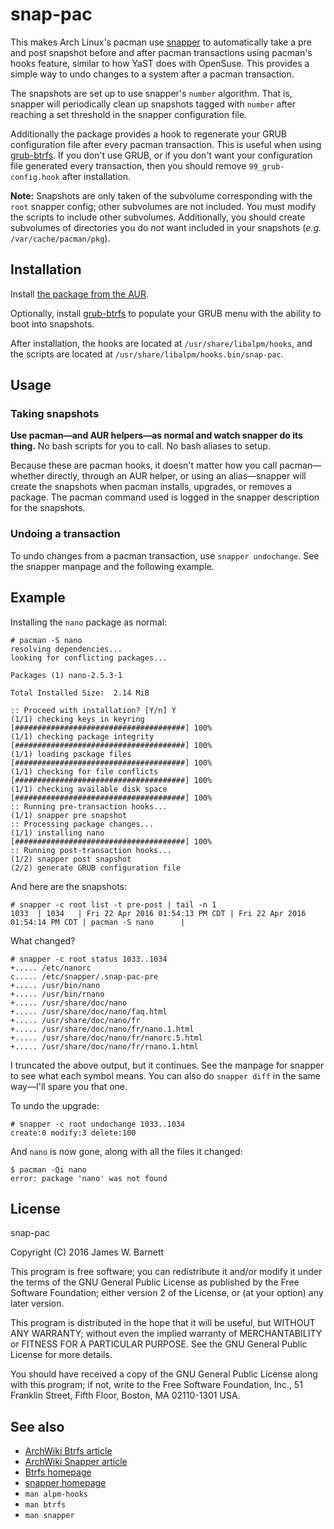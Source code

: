 # snap-pac

This makes Arch Linux's pacman use
[snapper](https://wiki.archlinux.org/index.php/Snapper) to automatically take a
pre and post snapshot before and after pacman transactions using pacman's hooks
feature, similar to how YaST does with OpenSuse. This provides a simple way to
undo changes to a system after a pacman transaction.

The snapshots are set up to use snapper's `number` algorithm. That is, snapper
will periodically clean up snapshots tagged with `number` after reaching a set
threshold in the snapper configuration file.

Additionally the package provides a hook to regenerate your GRUB configuration
file after every pacman transaction. This is useful when using
[grub-btrfs](https://aur.archlinux.org/packages/grub-btrfs-git/). If you don't
use GRUB, or if you don't want your configuration file generated every
transaction, then you should remove `99_grub-config.hook` after installation.

**Note:** Snapshots are only taken of the subvolume corresponding with the
`root` snapper config; other subvolumes are not included. You must modify the
scripts to include other subvolumes. Additionally, you should create subvolumes
of directories you do *not* want included in your snapshots (*e.g.*
`/var/cache/pacman/pkg`). 

## Installation

Install [the package from the
AUR](https://aur.archlinux.org/packages/snap-pac/).

Optionally, install
[grub-btrfs](https://aur.archlinux.org/packages/grub-btrfs-git/) to populate
your GRUB menu with the ability to boot into snapshots.

After installation, the hooks are located at `/usr/share/libalpm/hooks`, and the
scripts are located at `/usr/share/libalpm/hooks.bin/snap-pac`.

## Usage

### Taking snapshots

**Use pacman—and AUR helpers—as normal and watch snapper do its thing.** No
bash scripts for you to call. No bash aliases to setup.

Because these are pacman hooks, it doesn't matter how you call pacman—whether
directly, through an AUR helper, or using an alias—snapper will create the
snapshots when pacman installs, upgrades, or removes a package. The
pacman command used is logged in the snapper description for the
snapshots.

### Undoing a transaction

To undo changes from a pacman transaction, use `snapper undochange`. See the
snapper manpage and the following example.

## Example

Installing the `nano` package as normal:

	# pacman -S nano
	resolving dependencies...
	looking for conflicting packages...

	Packages (1) nano-2.5.3-1

	Total Installed Size:  2.14 MiB

	:: Proceed with installation? [Y/n] Y
	(1/1) checking keys in keyring                               [######################################] 100%
	(1/1) checking package integrity                             [######################################] 100%
	(1/1) loading package files                                  [######################################] 100%
	(1/1) checking for file conflicts                            [######################################] 100%
	(1/1) checking available disk space                          [######################################] 100%
	:: Running pre-transaction hooks...
	(1/1) snapper pre snapshot
	:: Processing package changes...
	(1/1) installing nano                                        [######################################] 100%
    :: Running post-transaction hooks...
    (1/2) snapper post snapshot
    (2/2) generate GRUB configuration file

And here are the snapshots:

    # snapper -c root list -t pre-post | tail -n 1
    1033  | 1034   | Fri 22 Apr 2016 01:54:13 PM CDT | Fri 22 Apr 2016 01:54:14 PM CDT | pacman -S nano      | 

What changed?

	# snapper -c root status 1033..1034
    +..... /etc/nanorc
    c..... /etc/snapper/.snap-pac-pre
    +..... /usr/bin/nano
    +..... /usr/bin/rnano
    +..... /usr/share/doc/nano
    +..... /usr/share/doc/nano/faq.html
    +..... /usr/share/doc/nano/fr
    +..... /usr/share/doc/nano/fr/nano.1.html
    +..... /usr/share/doc/nano/fr/nanorc.5.html
    +..... /usr/share/doc/nano/fr/rnano.1.html


I truncated the above output, but it continues. See the manpage for snapper to
see what each symbol means. You can also do `snapper diff` in the same
way—I'll spare you that one.

To undo the upgrade:

	# snapper -c root undochange 1033..1034
	create:0 modify:3 delete:100

And `nano` is now gone, along with all the files it changed:

	$ pacman -Qi nano
	error: package 'nano' was not found

## License

snap-pac

Copyright (C) 2016 James W. Barnett

This program is free software; you can redistribute it and/or modify
it under the terms of the GNU General Public License as published by
the Free Software Foundation; either version 2 of the License, or
(at your option) any later version.

This program is distributed in the hope that it will be useful,
but WITHOUT ANY WARRANTY; without even the implied warranty of
MERCHANTABILITY or FITNESS FOR A PARTICULAR PURPOSE.  See the
GNU General Public License for more details.

You should have received a copy of the GNU General Public License along
with this program; if not, write to the Free Software Foundation, Inc.,
51 Franklin Street, Fifth Floor, Boston, MA 02110-1301 USA.

## See also

* [ArchWiki Btrfs article](https://wiki.archlinux.org/index.php/Btrfs)
* [ArchWiki Snapper article](https://wiki.archlinux.org/index.php/Snapper)
* [Btrfs homepage](https://wiki.archlinux.org/index.php/Btrfs)
* [snapper homepage](http://snapper.io/)
* `man alpm-hooks`
* `man btrfs`
* `man snapper`
